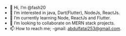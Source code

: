 - 👋 Hi, I’m @fash20
- 👀 I’m interested in java, Dart(Flutter), NodeJs, ReactJs.
- 🌱 I’m currently learning Node, ReactJs and Flutter.
- 💞️ I’m looking to collaborate on MERN stack projects.
- 📫 How to reach me; -gmail: abdulfatai253@gmail.com. 

<!---
fash20/fash20 is a ✨ special ✨ repository because its `README.md` (this file) appears on your GitHub profile.
You can click the Preview link to take a look at your changes.
--->
